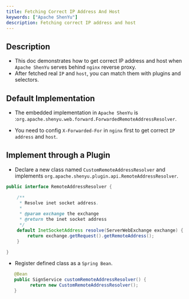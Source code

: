 ```yaml
---
title: Fetching Correct IP Address And Host
keywords: ["Apache ShenYu"]
description: Fetching correct IP address and host
---
```


## Description

* This doc demonstrates how to get correct IP address and host when `Apache ShenYu` serves behind `nginx` reverse proxy.
* After fetched real `IP` and `host`, you can match them with plugins and selectors.

## Default Implementation

*  The embedded implementation in `Apache ShenYu` is :`org.apache.shenyu.web.forward.ForwardedRemoteAddressResolver`.

*  You need to config `X-Forwarded-For` in `nginx` first to get correct `IP address` and `host`.


## Implement through a Plugin

* Declare a new class named `CustomRemoteAddressResolver` and implements `org.apache.shenyu.plugin.api.RemoteAddressResolver`.

```java
public interface RemoteAddressResolver {

    /**
     * Resolve inet socket address.
     *
     * @param exchange the exchange
     * @return the inet socket address
     */
    default InetSocketAddress resolve(ServerWebExchange exchange) {
        return exchange.getRequest().getRemoteAddress();
    }

}
```

* Register defined class as a `Spring Bean`.

```java
   @Bean
   public SignService customRemoteAddressResolver() {
         return new CustomRemoteAddressResolver();
   }
```





